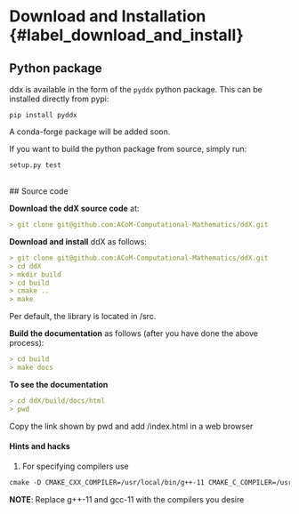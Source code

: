 # Download and Installation  {#label_download_and_install}

## Python package

ddx is available in the form of the `pyddx` python package. This can be installed
directly from pypi:
```
pip install pyddx
```
A conda-forge package will be added soon.

If you want to build the python package from source, simply run:
```
setup.py test
```

<br />
## Source code

**Download the ddX source code** at: 
``` markdown
> git clone git@github.com:ACoM-Computational-Mathematics/ddX.git
```
**Download and install** ddX as follows:
``` markdown
> git clone git@github.com:ACoM-Computational-Mathematics/ddX.git
> cd ddX
> mkdir build
> cd build
> cmake .. 
> make
```
Per default, the library is located in /src.

**Build the documentation** as follows (after you have done the above process):
``` markdown
> cd build
> make docs
```
**To see the documentation**
``` markdown
> cd ddX/build/docs/html
> pwd
```
Copy the link shown by pwd and add /index.html in a web browser
#### Hints and hacks
1. For specifying compilers use
``` markdown 
cmake -D CMAKE_CXX_COMPILER=/usr/local/bin/g++-11 CMAKE_C_COMPILER=/usr/local/bin/gcc-11 ..
```
**NOTE**: Replace g++-11 and gcc-11 with the compilers you desire
